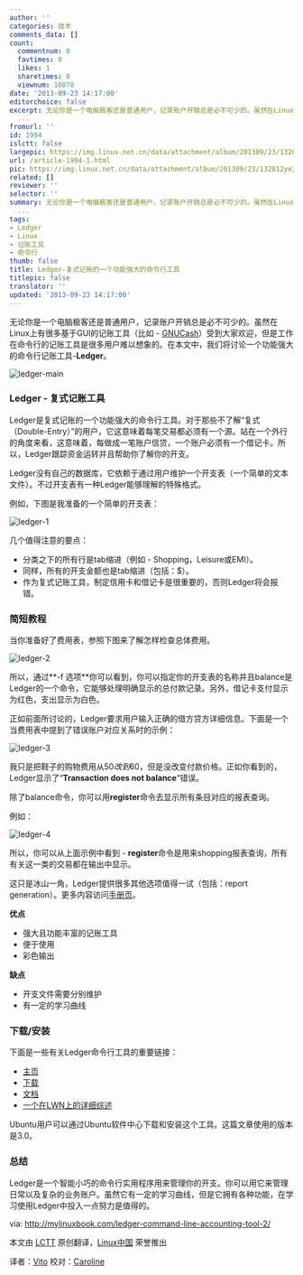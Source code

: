 ```yaml
---
author: ''
categories: 技术
comments_data: []
count:
  commentnum: 0
  favtimes: 0
  likes: 1
  sharetimes: 0
  viewnum: 10878
date: '2013-09-23 14:17:00'
editorchoice: false
excerpt: 无论你是一个电脑极客还是普通用户，记录账户开销总是必不可少的。虽然在Linux上有很多基于GUI的记账工具（比如 - GNUCash）受到大家欢迎，但是工作在命令行的记账工具是很多用户难以想象的。在本文中，我们将讨论一
  ...
fromurl: ''
id: 1994
islctt: false
largepic: https://img.linux.net.cn/data/attachment/album/201309/23/132012ye3eozahpeyxo4ep.png
url: /article-1994-1.html
pic: https://img.linux.net.cn/data/attachment/album/201309/23/132012ye3eozahpeyxo4ep.png.thumb.jpg
related: []
reviewer: ''
selector: ''
summary: 无论你是一个电脑极客还是普通用户，记录账户开销总是必不可少的。虽然在Linux上有很多基于GUI的记账工具（比如 - GNUCash）受到大家欢迎，但是工作在命令行的记账工具是很多用户难以想象的。在本文中，我们将讨论一
  ...
tags:
- Ledger
- Linux
- 记账工具
- 命令行
thumb: false
title: Ledger-复式记账的一个功能强大的命令行工具
titlepic: false
translator: ''
updated: '2013-09-23 14:17:00'
---
```


无论你是一个电脑极客还是普通用户，记录账户开销总是必不可少的。虽然在Linux上有很多基于GUI的记账工具（比如 - [GNUCash](http://www.gnucash.org/)）受到大家欢迎，但是工作在命令行的记账工具是很多用户难以想象的。在本文中，我们将讨论一个功能强大的命令行记账工具-**Ledger**。


 ![ledger-main](https://img.linux.net.cn/data/attachment/album/201309/23/132012ye3eozahpeyxo4ep.png)


### **Ledger - 复式记账工具**


Ledger是复式记账的一个功能强大的命令行工具。对于那些不了解“复式（Double-Entry）”的用户，它这意味着每笔交易都必须有一个源。站在一个外行的角度来看，这意味着，每做成一笔账户信贷，一个账户必须有一个借记卡。所以，Ledger跟踪资金运转并且帮助你了解你的开支。


Ledger没有自己的数据库，它依赖于通过用户维护一个开支表（一个简单的文本文件）。不过开支表有一种Ledger能够理解的特殊格式。


例如，下图是我准备的一个简单的开支表：


![ledger-1](https://img.linux.net.cn/data/attachment/album/201309/23/132013in8wo75rwofp9pz7.png)


 


几个值得注意的要点：


* 分类之下的所有行是tab缩进（例如 - Shopping，Leisure或EMI）。
* 同样，所有的开支金额也是tab缩进（包括：$）。
* 作为复式记账工具，制定信用卡和借记卡是很重要的，否则Ledger将会报错。


### **简短教程**


当你准备好了费用表，参照下图来了解怎样检查总体费用。


![ledger-2](https://img.linux.net.cn/data/attachment/album/201309/23/132014jtatp899dc11z1cj.png)


所以，通过**-f 选项**你可以看到，你可以指定你的开支表的名称并且balance是Ledger的一个命令，它能够处理明确显示的总付款记录。另外，借记卡支付显示为红色，支出显示为白色。


正如前面所讨论的，Ledger要求用户输入正确的借方贷方详细信息。下面是一个当费用表中提到了错误账户对应关系时的示例：


![ledger-3](https://img.linux.net.cn/data/attachment/album/201309/23/132016wa6v8xq0g8warq4m.png)


我只是把鞋子的购物费用从$50改到$60，但是没改变付款价格。正如你看到的，Ledger显示了“**Transaction does not balance**“错误。


除了balance命令，你可以用**register**命令去显示所有条目对应的报表查询。


例如：


![ledger-4](https://img.linux.net.cn/data/attachment/album/201309/23/132017fkfiko3fqqam3q2o.png)


所以，你可以从上面示例中看到 - **register**命令是用来shopping报表查询，所有有关这一类的交易都在输出中显示。


这只是冰山一角，Ledger提供很多其他选项值得一试（包括：report generation）。更多内容访问[手册页](http://www.ledger-cli.org/3.0/doc/ledger.1.html)。


**优点**


* 强大且功能丰富的记账工具
* 便于使用
* 彩色输出


**缺点**


* 开支文件需要分别维护
* 有一定的学习曲线


### **下载/安装**


下面是一些有关Ledger命令行工具的重要链接：


* [主页](http://www.ledger-cli.org/)
* [下载](http://www.ledger-cli.org/download.html)
* [文档](http://www.ledger-cli.org/2.6/ledger.pdf)
* [一个在LWN上的详细综述](http://lwn.net/Articles/501681/)


Ubuntu用户可以通过Ubuntu软件中心下载和安装这个工具。这篇文章使用的版本是3.0。


### **总结**


Ledger是一个智能小巧的命令行实用程序用来管理你的开支。你可以用它来管理日常以及复杂的业务账户。虽然它有一定的学习曲线，但是它拥有各种功能，在学习使用Ledger中投入一点努力是值得的。


 


via: <http://mylinuxbook.com/ledger-command-line-accounting-tool-2/>


本文由 [LCTT](https://github.com/LCTT/TranslateProject) 原创翻译，[Linux中国](http://linux.cn/portal.php) 荣誉推出


译者：[Vito](http://linux.cn/space/Vito) 校对：[Caroline](http://linux.cn/space/14763)